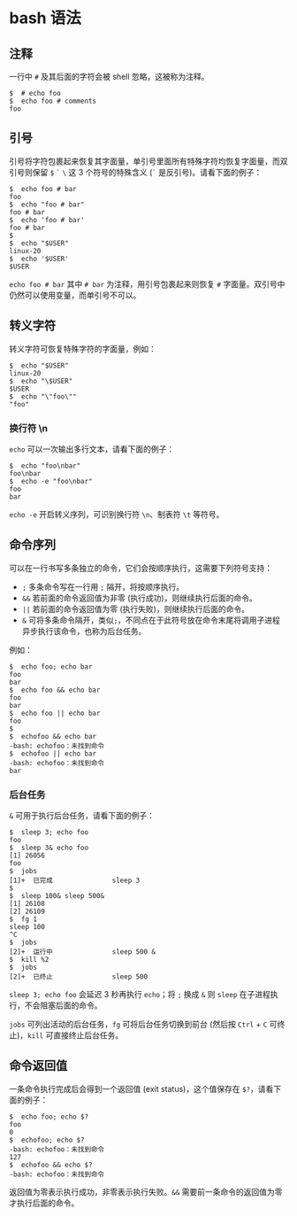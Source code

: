 # bash 语法

## 注释

一行中 `#` 及其后面的字符会被 shell 忽略，这被称为注释。

``` shell-session
$  # echo foo
$  echo foo # comments
foo
```

## 引号

引号将字符包裹起来恢复其字面量，单引号里面所有特殊字符均恢复字面量，而双引号则保留 `$` `` ` `` `\` 这 3 个符号的特殊含义 (`` ` `` 是反引号)。请看下面的例子：

``` shell-session
$  echo foo # bar
foo
$  echo "foo # bar"
foo # bar
$  echo 'foo # bar'
foo # bar
$  
$  echo "$USER"
linux-20
$  echo '$USER'
$USER
```

`echo foo # bar` 其中 `# bar` 为注释，用引号包裹起来则恢复 `#` 字面量。双引号中仍然可以使用变量，而单引号不可以。

## 转义字符

转义字符可恢复特殊字符的字面量，例如：

``` shell-session
$  echo "$USER"
linux-20
$  echo "\$USER"
$USER
$  echo "\"foo\""
"foo"
```

### 换行符 \n

`echo` 可以一次输出多行文本，请看下面的例子：

``` shell-session
$  echo "foo\nbar"
foo\nbar
$  echo -e "foo\nbar"
foo
bar
```

`echo -e` 开启转义序列，可识别换行符 `\n`、制表符 `\t` 等符号。

## 命令序列

可以在一行书写多条独立的命令，它们会按顺序执行，这需要下列符号支持：

- `;` 多条命令写在一行用 `;` 隔开，将按顺序执行。
- `&&` 若前面的命令返回值为非零 (执行成功)，则继续执行后面的命令。
- `||` 若前面的命令返回值为零 (执行失败)，则继续执行后面的命令。
- `&` 可将多条命令隔开，类似`;`，不同点在于此符号放在命令末尾将调用子进程异步执行该命令，也称为后台任务。

例如：

``` shell-session
$  echo foo; echo bar
foo
bar
$  echo foo && echo bar
foo
bar
$  echo foo || echo bar
foo
$  
$  echofoo && echo bar
-bash: echofoo：未找到命令
$  echofoo || echo bar
-bash: echofoo：未找到命令
bar
```

### 后台任务

`&` 可用于执行后台任务，请看下面的例子：

``` shell-session
$  sleep 3; echo foo
foo
$  sleep 3& echo foo
[1] 26056
foo
$  jobs
[1]+  已完成               sleep 3
$  
$  sleep 100& sleep 500&
[1] 26108
[2] 26109
$  fg 1
sleep 100
^C
$  jobs
[2]+  运行中               sleep 500 &
$  kill %2
$  jobs
[2]+  已终止               sleep 500
```

`sleep 3; echo foo` 会延迟 3 秒再执行 `echo`；将 `;` 换成 `&` 则 `sleep` 在子进程执行，不会阻塞后面的命令。

`jobs` 可列出活动的后台任务，`fg` 可将后台任务切换到前台 (然后按 `Ctrl` + `C` 可终止)，`kill` 可直接终止后台任务。

## 命令返回值

一条命令执行完成后会得到一个返回值 (exit status)，这个值保存在 `$?`，请看下面的例子：

```
$  echo foo; echo $?
foo
0
$  echofoo; echo $?
-bash: echofoo：未找到命令
127
$  echofoo && echo $?
-bash: echofoo：未找到命令
```

返回值为零表示执行成功，非零表示执行失败。`&&` 需要前一条命令的返回值为零才执行后面的命令。
